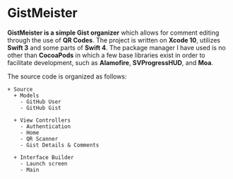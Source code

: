 # GistMeister

**GistMeister is a simple Gist organizer** which allows for comment editing through the use of **QR Codes**. The project is written on **Xcode 10**, utilizes **Swift 3** and some parts of **Swift 4**. The package manager I have used is no other than **CocoaPods** in which a few base libraries exist in order to facilitate development, such as **Alamofire**, **SVProgressHUD**, and **Moa**.

The source code is organized as follows:
```
+ Source
  + Models
    - GitHub User
    - GitHub Gist

  + View Controllers
    - Authentication
    - Home
    - QR Scanner
    - Gist Details & Comments

  + Interface Builder
    - Launch screen
    - Main
```
